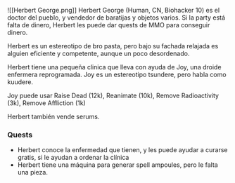![[Herbert George.png]]
Herbert George (Human, CN, Biohacker 10) es el doctor del pueblo, y vendedor de baratijas y objetos varios. Si la party está falta de dinero, Herbert les puede dar quests de MMO para conseguir dinero.

Herbert es un estereotipo de bro pasta, pero bajo su fachada relajada es alguien eficiente y competente, aunque un poco desordenado. 

Herbert tiene una pequeña clinica que lleva con ayuda de Joy, una droide enfermera reprogramada. Joy es un estereotipo tsundere, pero habla como kuudere.

Joy puede usar Raise Dead (12k), Reanimate (10k), Remove Radioactivity (3k), Remove Affliction (1k)

Herbert también vende serums.

### Quests
- Herbert conoce la enfermedad que tienen, y les puede ayudar a curarse gratis, si le ayudan a ordenar la clínica
- Herbert tiene una máquina para generar spell ampoules, pero le falta una pieza. 
